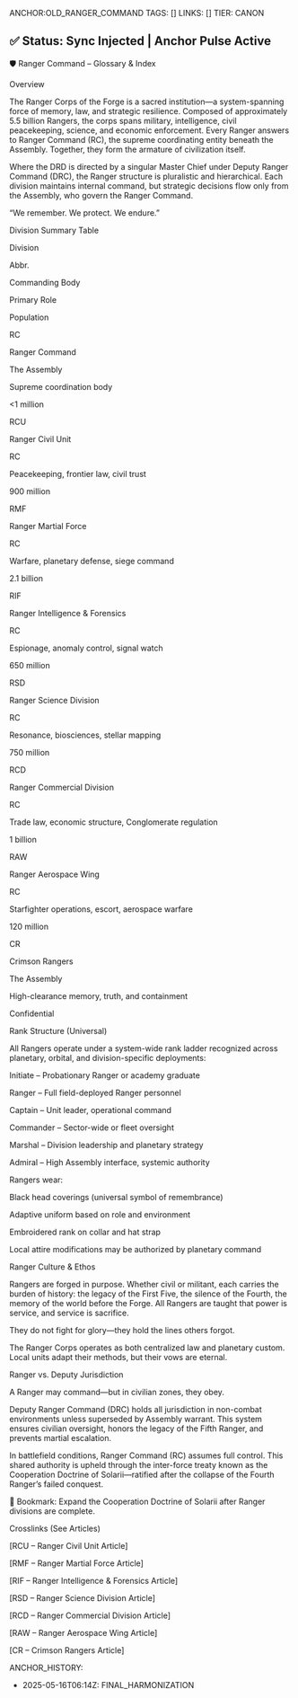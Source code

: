 ANCHOR:OLD_RANGER_COMMAND
TAGS: []
LINKS: []
TIER: CANON

## ✅ Status: Sync Injected | Anchor Pulse Active

<!-- ANCHORS: META, REVIEW | REWRITEABLE: TRUE | REWRITES: 0 | HARMONIZE: null -->
🛡 Ranger Command – Glossary & Index

Overview

The Ranger Corps of the Forge is a sacred institution—a system-spanning force of memory, law, and strategic resilience. Composed of approximately 5.5 billion Rangers, the corps spans military, intelligence, civil peacekeeping, science, and economic enforcement. Every Ranger answers to Ranger Command (RC), the supreme coordinating entity beneath the Assembly. Together, they form the armature of civilization itself.

Where the DRD is directed by a singular Master Chief under Deputy Ranger Command (DRC), the Ranger structure is pluralistic and hierarchical. Each division maintains internal command, but strategic decisions flow only from the Assembly, who govern the Ranger Command.

“We remember. We protect. We endure.”

Division Summary Table

Division

Abbr.

Commanding Body

Primary Role

Population

RC

Ranger Command

The Assembly

Supreme coordination body

<1 million

RCU

Ranger Civil Unit

RC

Peacekeeping, frontier law, civil trust

900 million

RMF

Ranger Martial Force

RC

Warfare, planetary defense, siege command

2.1 billion

RIF

Ranger Intelligence & Forensics

RC

Espionage, anomaly control, signal watch

650 million

RSD

Ranger Science Division

RC

Resonance, biosciences, stellar mapping

750 million

RCD

Ranger Commercial Division

RC

Trade law, economic structure, Conglomerate regulation

1 billion

RAW

Ranger Aerospace Wing

RC

Starfighter operations, escort, aerospace warfare

120 million

CR

Crimson Rangers

The Assembly

High-clearance memory, truth, and containment

Confidential

Rank Structure (Universal)

All Rangers operate under a system-wide rank ladder recognized across planetary, orbital, and division-specific deployments:

Initiate – Probationary Ranger or academy graduate

Ranger – Full field-deployed Ranger personnel

Captain – Unit leader, operational command

Commander – Sector-wide or fleet oversight

Marshal – Division leadership and planetary strategy

Admiral – High Assembly interface, systemic authority

Rangers wear:

Black head coverings (universal symbol of remembrance)

Adaptive uniform based on role and environment

Embroidered rank on collar and hat strap

Local attire modifications may be authorized by planetary command

Ranger Culture & Ethos

Rangers are forged in purpose. Whether civil or militant, each carries the burden of history: the legacy of the First Five, the silence of the Fourth, the memory of the world before the Forge. All Rangers are taught that power is service, and service is sacrifice.

They do not fight for glory—they hold the lines others forgot.

The Ranger Corps operates as both centralized law and planetary custom. Local units adapt their methods, but their vows are eternal.

Ranger vs. Deputy Jurisdiction

A Ranger may command—but in civilian zones, they obey.

Deputy Ranger Command (DRC) holds all jurisdiction in non-combat environments unless superseded by Assembly warrant. This system ensures civilian oversight, honors the legacy of the Fifth Ranger, and prevents martial escalation.

In battlefield conditions, Ranger Command (RC) assumes full control. This shared authority is upheld through the inter-force treaty known as the Cooperation Doctrine of Solarii—ratified after the collapse of the Fourth Ranger’s failed conquest.

🔖 Bookmark: Expand the Cooperation Doctrine of Solarii after Ranger divisions are complete.

Crosslinks (See Articles)

[RCU – Ranger Civil Unit Article]

[RMF – Ranger Martial Force Article]

[RIF – Ranger Intelligence & Forensics Article]

[RSD – Ranger Science Division Article]

[RCD – Ranger Commercial Division Article]

[RAW – Ranger Aerospace Wing Article]

[CR – Crimson Rangers Article]


ANCHOR_HISTORY:
  - 2025-05-16T06:14Z: FINAL_HARMONIZATION

